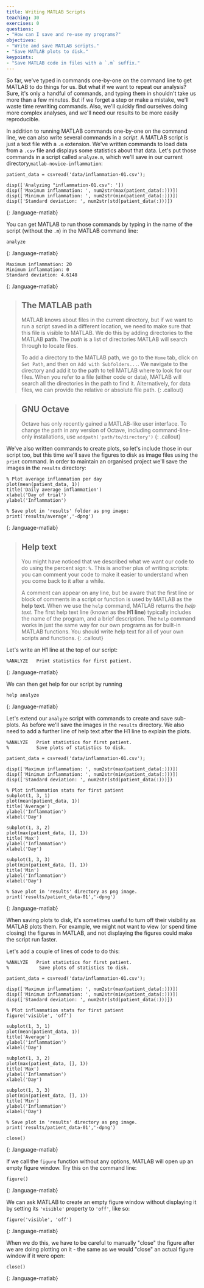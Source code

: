 ```yaml
---
title: Writing MATLAB Scripts
teaching: 30
exercises: 0
questions:
- "How can I save and re-use my programs?"
objectives:
- "Write and save MATLAB scripts."
- "Save MATLAB plots to disk."
keypoints:
- "Save MATLAB code in files with a `.m` suffix."
---
```


So far, we've typed in commands one-by-one on the command line
to get MATLAB to do things for us. But what if we want to repeat
our analysis? Sure, it's only a handful of commands,
and typing them in shouldn't take
us more than a few minutes. But if we forget a step or make a mistake,
we'll waste time rewriting commands. Also, we'll quickly find ourselves
doing more complex analyses, and we'll need our results to
be more easily reproducible.

In addition to running MATLAB commands one-by-one on the
command line, we can
also write several commands in a _script_. A MATLAB script
is just a text file with a `.m` extension. We've written
commands to load data from a `.csv` file and
displays some statistics about that data. Let's
put those commands in a script called `analyze.m`,
which we'll save in our current directory,`matlab-novice-inflammation`:

~~~
patient_data = csvread('data/inflammation-01.csv');

disp(['Analyzing "inflammation-01.csv": '])
disp(['Maximum inflammation: ', num2str(max(patient_data(:)))])
disp(['Minimum inflammation: ', num2str(min(patient_data(:)))])
disp(['Standard deviation: ', num2str(std(patient_data(:)))])
~~~
{: .language-matlab}

You can get MATLAB to run those commands by typing in the name
of the script (without the `.m`) in the MATLAB command line:

~~~
analyze
~~~
{: .language-matlab}

~~~
Maximum inflammation: 20
Minimum inflammation: 0
Standard deviation: 4.6148
~~~
{: .language-matlab}

> ## The MATLAB path
> MATLAB knows about files in the current directory, but if we want to
> run a script saved in a different location, we need to make sure that
> this file is visible to MATLAB.
> We do this by adding directories to the MATLAB **path**.
> The *path* is a list of directories MATLAB will search through to locate
> files.
> 
> To add a directory to the MATLAB path,
> we go to the `Home` tab,
> click on `Set Path`,
> and then on `Add with Subfolders...`.
> We navigate to the directory and
> add it to the path to tell MATLAB where to look for our files. When you refer
> to a file (either code or data), MATLAB will search all the directories in the path
> to find it. Alternatively, for data files, we can provide the relative or
> absolute file path.
{: .callout}

> ## GNU Octave
>
> Octave has only recently gained a MATLAB-like user interface. To change the
> path in any version of Octave, including command-line-only installations, use
> `addpath('path/to/directory')`
{: .callout}

We've also written commands to create plots, so let's include those in our script too,
but this time we'll save the figures to disk as image files using the `print` command.
In order to maintain an organised project we'll save the images
in the `results` directory:

~~~
% Plot average inflammation per day
plot(mean(patient_data, 1))
title('Daily average inflammation')
xlabel('Day of trial')
ylabel('Inflammation')

% Save plot in 'results' folder as png image:
print('results/average','-dpng')
~~~
{: .language-matlab}

> ## Help text
> You might have noticed that we described what we want
> our code to do using the percent sign: `%`.
> This is another plus of writing scripts: you can comment
> your code to make it easier to understand when you come
> back to it after a while.
> 
> A comment can appear on any line, but be aware that the first line
> or block of comments in a script or function is used by MATLAB as the
> **help text**.
> When we use the `help` command, MATLAB returns the *help text*.
> The first help text line (known as the **H1 line**)
> typically includes the name of the program, and a brief description.
> The `help` command works in just the same way for our own programs as for
> built-in MATLAB functions.
> You should write help text for all of your own scripts and functions.
{: .callout}

Let's write an H1 line at the top of our script:

```
%ANALYZE   Print statistics for first patient.
```
{: .language-matlab}

We can then get help for our script by running

```
help analyze
```
{: .language-matlab}

Let's extend our `analyze` script with commands to
create and save sub-plots.
As before we'll save the images in the `results` directory.
We also need to add a further line of help text after the H1 line
to explain the plots.

~~~
%ANALYZE   Print statistics for first patient.
%          Save plots of statistics to disk.

patient_data = csvread('data/inflammation-01.csv');

disp(['Maximum inflammation: ', num2str(max(patient_data(:)))])
disp(['Minimum inflammation: ', num2str(min(patient_data(:)))])
disp(['Standard deviation: ', num2str(std(patient_data(:)))])

% Plot inflammation stats for first patient
subplot(1, 3, 1)
plot(mean(patient_data, 1))
title('Average')
ylabel('Inflammation')
xlabel('Day')

subplot(1, 3, 2)
plot(max(patient_data, [], 1))
title('Max')
ylabel('Inflammation')
xlabel('Day')

subplot(1, 3, 3)
plot(min(patient_data, [], 1))
title('Min')
ylabel('Inflammation')
xlabel('Day')

% Save plot in 'results' directory as png image.
print('results/patient_data-01','-dpng')
~~~
{: .language-matlab}

When saving plots to disk,
it's sometimes useful to turn off their visibility as MATLAB plots them.
For example, we might not want to view (or spend time closing) the figures in MATLAB, and
not displaying the figures could make the script run faster.

Let's add a couple of lines of code to do this:

~~~
%ANALYZE   Print statistics for first patient.
%           Save plots of statistics to disk.

patient_data = csvread('data/inflammation-01.csv');

disp(['Maximum inflammation: ', num2str(max(patient_data(:)))])
disp(['Minimum inflammation: ', num2str(min(patient_data(:)))])
disp(['Standard deviation: ', num2str(std(patient_data(:)))])

% Plot inflammation stats for first patient
figure('visible', 'off')

subplot(1, 3, 1)
plot(mean(patient_data, 1))
title('Average')
ylabel('inflammation')
xlabel('Day')

subplot(1, 3, 2)
plot(max(patient_data, [], 1))
title('Max')
ylabel('Inflammation')
xlabel('Day')

subplot(1, 3, 3)
plot(min(patient_data, [], 1))
title('Min')
ylabel('Inflammation')
xlabel('Day')

% Save plot in 'results' directory as png image.
print('results/patient_data-01','-dpng')

close()
~~~
{: .language-matlab}

If we call the `figure` function without any options,
MATLAB will open up an empty figure window.
Try this on the command line:

~~~
figure()
~~~
{: .language-matlab}

We can ask MATLAB to create an empty figure window without
displaying it by setting its `'visible'` property to `'off'`, like so:

~~~
figure('visible', 'off')
~~~
{: .language-matlab}

When we do this, we have to be careful to manually "close" the figure
after we are doing plotting on it - the same as we would "close"
an actual figure window if it were open:

~~~
close()
~~~
{: .language-matlab}
